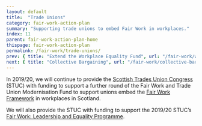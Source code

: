 ```yaml
---
layout: default
title:  "Trade Unions"
category: fair-work-action-plan
summary: "Supporting trade unions to embed Fair Work in workplaces."
index: 11
parent: fair-work-action-plan-home
thispage: fair-work-action-plan
permalink: /fair-work/trade-unions/
prev: { title: "Extend the Workplace Equality Fund", url: "/fair-work/workplace-equality-fund/" }
next: { title: "Collective Bargaining", url: "/fair-work/collective-bargaining/" }
---
```


In 2019/20, we will continue to provide the [Scottish Trades Union Congress](http://www.stuc.org.uk/) (STUC) with funding to support a further round of the Fair Work and Trade Union Modernisation Fund to support unions embed the [Fair Work Framework](https://www.fairworkconvention.scot/the-fair-work-framework/) in workplaces in Scotland. 

We will also provide the STUC with funding to support the 2019/20 STUC’s [Fair Work: Leadership and Equality Programme](https://www.scottishunionlearning.com/funding-fairwork/). 
